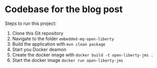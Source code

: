 # Codebase for the blog post []()

Steps to run this project:

1. Clone this Git repository
2. Navigate to the folder `embedded-mq-open-liberty`
3. Build the application with `mvn clean package`
4. Start you Docker deamon
5. Create the docker image with `docker build -t open-liberty-jms .`
6. Start the docker image `docker run open-liberty-jms`